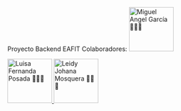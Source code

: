 Proyecto Backend EAFIT
Colaboradores: 
<a href="[https://github.com/johndoe](https://github.com/Mangelzz)">
  <img alt="Miguel Angel García 💙💙💙" width="100">
</a>

<a href="[https://github.com/janesmith](https://github.com/luffepo)">
  <img alt="Luisa Fernanda Posada 💙💙💙" width="100">
</a>

<a href="https://github.com/JohanitaM">
  <img src="" alt="Leidy Johana Mosquera 💙💙💙" width="100">
</a>
